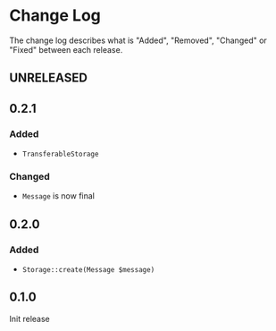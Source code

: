 # Change Log

The change log describes what is "Added", "Removed", "Changed" or "Fixed" between each release. 

## UNRELEASED

## 0.2.1

### Added

- `TransferableStorage`

### Changed

- `Message` is now final

## 0.2.0

### Added

- `Storage::create(Message $message)`

## 0.1.0

Init release
